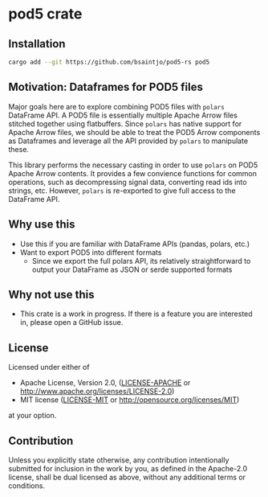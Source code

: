 # pod5 crate

## Installation

```bash
cargo add --git https://github.com/bsaintjo/pod5-rs pod5
```

## Motivation: Dataframes for POD5 files

Major goals here are to explore combining POD5 files with `polars` DataFrame API. A POD5 file is essentially multiple Apache Arrow files stitched together using flatbuffers. Since `polars` has native support for Apache Arrow files, we should be able to treat the POD5 Arrow components as Dataframes and leverage all the API provided by `polars` to manipulate these.

This library performs the necessary casting in order to use `polars` on POD5 Apache Arrow contents. It provides a few convience functions for common operations, such as decompressing signal data, converting read ids into strings, etc. However, `polars` is re-exported to give full access to the DataFrame API.

## Why use this

- Use this if you are familiar with DataFrame APIs (pandas, polars, etc.)
- Want to export POD5 into different formats
  - Since we export the full polars API, its relatively straightforward to output your DataFrame as JSON or serde supported formats

## Why not use this

- This crate is a work in progress. If there is a feature you are interested in, please open a GitHub issue.

## License

Licensed under either of

- Apache License, Version 2.0, ([LICENSE-APACHE](../LICENSE-APACHE) or <http://www.apache.org/licenses/LICENSE-2.0>)
- MIT license ([LICENSE-MIT](../LICENSE-MIT) or <http://opensource.org/licenses/MIT>)

at your option.

## Contribution

Unless you explicitly state otherwise, any contribution intentionally submitted
for inclusion in the work by you, as defined in the Apache-2.0 license, shall be
dual licensed as above, without any additional terms or conditions.
